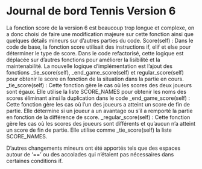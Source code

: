 # Journal de bord Tennis Version 6


La fonction score de la version 6 est beaucoup trop longue et complexe, on a donc choisi de faire une modification majeure sur cette fonction ainsi que quelques détails mineurs sur d’autres parties du code.
Score(self) : Dans le code de base, la fonction score utilisait des instructions if, elif et else pour déterminer le type de score. Dans le code refactorisé, cette logique est déplacée sur d’autres fonctions pour améliorer la lisibilité et la maintenabilité. La nouvelle logique d’implémentation est l’ajout des fonctions _tie_score(self), _end_game_score(self) et regular_score(self) pour obtenir le score en fonction de la situation dans la partie en cours.
_tie_score(self) : Cette fonction gère le cas où les scores des deux joueurs sont égaux. Elle utilise la liste SCORE_NAMES pour obtenir les noms des scores éliminant ainsi la duplication dans le code
_end_game_score(self) : Cette fonction gère les cas où l’un des joueurs a atteint un score de fin de partie. Elle détermine si un joueur a un avantage ou s’il a remporté la partie en fonction de la différence de score.
_regular_score(self) : Cette fonction gère les cas où les scores des joueurs sont différents et qu’aucun n’a atteint un score de fin de partie. Elle utilise comme _tie_score(self) la liste SCORE_NAMES.



D’autres changements mineurs ont été apportés tels que des espaces autour de ‘==’ ou des accolades qui n’étaient pas nécessaires dans certaines conditions if.
